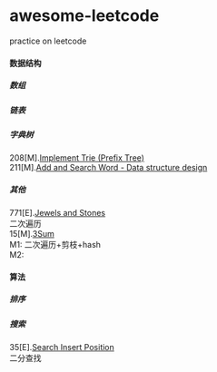 # awesome-leetcode
practice on leetcode

#### 数据结构
##### 数组
##### 链表
##### 字典树
208[M].[Implement Trie (Prefix Tree)](https://leetcode.com/problems/implement-trie-prefix-tree/)  
211[M].[Add and Search Word - Data structure design](https://leetcode.com/problems/add-and-search-word-data-structure-design/)  

##### 其他
771[E].[Jewels and Stones](https://leetcode.com/problems/jewels-and-stones/)  
二次遍历  
15[M].[3Sum](https://leetcode.com/problems/3sum/)  
M1: 二次遍历+剪枝+hash  
M2:   

#### 算法
##### 排序
##### 搜索
35[E].[Search Insert Position](https://leetcode.com/problems/search-insert-position/)  
二分查找
